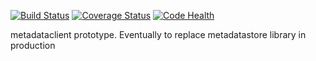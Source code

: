 [![Build Status](https://travis-ci.org/nsls-ii/metadataclient.svg)](https://travis-ci.org/nsls-ii/metadataclient)
[![Coverage Status](https://coveralls.io/repos/nsls-ii/metadataclient/badge.svg?branch=master&service=github)](https://coveralls.io/github/nsls-ii/metadataclient?branch=master)
[![Code Health](https://landscape.io/github/nsls-ii/metadataclient/master/landscape.svg?style=flat)](https://landscape.io/github/nsls-ii/metadataclient/master)

metadataclient prototype. Eventually to replace metadatastore library in production

